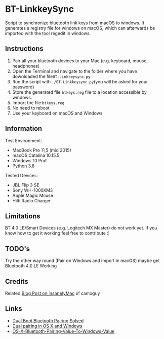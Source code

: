 # BT-LinkkeySync
Script to synchronize bluetooth link keys from macOS to windows.
It generates a registry file for windows on macOS, which can afterwards be imported with the tool regedit in windows.

## Instructions
1. Pair all your bluetooth devices to your Mac (e.g. keyboard, mouse, headphones)
2. Open the Terminal and navigate to the folder where you have downloaded the file`BT-Linkkeysync.py`
3. Run the script with `./BT-Linkkeysync.py`(you will be asked for your password)
4. Store the generated file `btkeys.reg` file to a location accessible by windows.
5. Import the file `btkeys.reg`
6. No need to reboot
7. Use your keyboard on macOS and Windows

## Information
Test Environment:

* MacBook Pro 11,5 (mid 2015)
* macOS Catalina 10.15.5
* Windows 10 Prof
* Python 3.8

Tested Devices:

* JBL Flip 3 SE
* Sony WH-1000XM3
* Apple Magic Mouse
* Hilti Radio Charger

## Limitations
BT 4.0 LE/Smart Devices (e.g. Logitech MX Master) do not work yet.
If you know how to get it working feel free to contribute :)

## TODO's
Try the other way round (Pair on Windows and import in macOS) maybe get Bluetooth 4.0 LE Working

## Credits
Related [Blog Post on InsanelyMac](http://www.insanelymac.com/forum/topic/268837-dual-boot-bluetooth-pairing-solved/) of camoguy

## Links
* [Dual Boot Bluetooth Pairing Solved](http://www.insanelymac.com/forum/topic/268837-dual-boot-bluetooth-pairing-solved/)
* [Dual pairing in OS X and Windows](https://discussions.apple.com/thread/3113227?start=0&tstart=0)
* [OS-X-Bluetooth-Pairing-Value-To-Windows-Value](https://github.com/Soorma07/OS-X-Bluetooth-Pairing-Value-To-Windows-Value)
